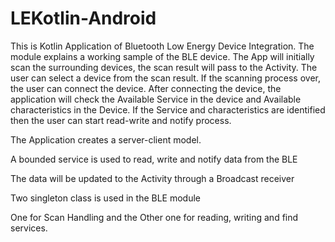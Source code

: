 # LEKotlin-Android
This is Kotlin Application of Bluetooth Low Energy Device Integration. The module explains a working sample of the BLE device. The App will initially scan the surrounding devices, the scan result will pass to the Activity. The user can select a device from the scan result. If the scanning process over, the user can connect the device. After connecting the device, the application will check the Available Service in the device and Available characteristics in the Device. If the Service and characteristics are identified then the user can start read-write and notify process.

The Application creates a server-client model.

A bounded service is used to read, write and notify data from the BLE

The data will be updated to the Activity through a Broadcast receiver

Two singleton class is used in the BLE module

One for Scan Handling and the Other one for reading, writing and find services.

